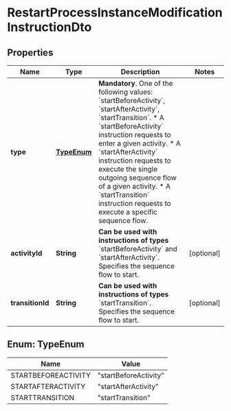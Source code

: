 

# RestartProcessInstanceModificationInstructionDto


## Properties

Name | Type | Description | Notes
------------ | ------------- | ------------- | -------------
**type** | [**TypeEnum**](#TypeEnum) | **Mandatory**. One of the following values: &#x60;startBeforeActivity&#x60;, &#x60;startAfterActivity&#x60;, &#x60;startTransition&#x60;.  * A &#x60;startBeforeActivity&#x60; instruction requests to enter a given activity. * A &#x60;startAfterActivity&#x60; instruction requests to execute the single outgoing sequence flow of a given activity. * A &#x60;startTransition&#x60; instruction requests to execute a specific sequence flow. | 
**activityId** | **String** | **Can be used with instructions of types** &#x60;startBeforeActivity&#x60; and &#x60;startAfterActivity&#x60;. Specifies the sequence flow to start. |  [optional]
**transitionId** | **String** | **Can be used with instructions of types** &#x60;startTransition&#x60;. Specifies the sequence flow to start. |  [optional]



## Enum: TypeEnum

Name | Value
---- | -----
STARTBEFOREACTIVITY | &quot;startBeforeActivity&quot;
STARTAFTERACTIVITY | &quot;startAfterActivity&quot;
STARTTRANSITION | &quot;startTransition&quot;



